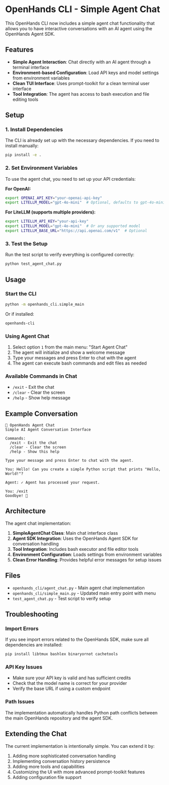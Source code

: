 # OpenHands CLI - Simple Agent Chat

This OpenHands CLI now includes a simple agent chat functionality that allows you to have interactive conversations with an AI agent using the OpenHands Agent SDK.

## Features

- **Simple Agent Interaction**: Chat directly with an AI agent through a terminal interface
- **Environment-based Configuration**: Load API keys and model settings from environment variables
- **Clean TUI Interface**: Uses prompt-toolkit for a clean terminal user interface
- **Tool Integration**: The agent has access to bash execution and file editing tools

## Setup

### 1. Install Dependencies

The CLI is already set up with the necessary dependencies. If you need to install manually:

```bash
pip install -e .
```

### 2. Set Environment Variables

To use the agent chat, you need to set up your API credentials:

**For OpenAI:**
```bash
export OPENAI_API_KEY="your-openai-api-key"
export LITELLM_MODEL="gpt-4o-mini"  # Optional, defaults to gpt-4o-mini
```

**For LiteLLM (supports multiple providers):**
```bash
export LITELLM_API_KEY="your-api-key"
export LITELLM_MODEL="gpt-4o-mini"  # Or any supported model
export LITELLM_BASE_URL="https://api.openai.com/v1"  # Optional
```

### 3. Test the Setup

Run the test script to verify everything is configured correctly:

```bash
python test_agent_chat.py
```

## Usage

### Start the CLI

```bash
python -m openhands_cli.simple_main
```

Or if installed:

```bash
openhands-cli
```

### Using Agent Chat

1. Select option `1` from the main menu: "Start Agent Chat"
2. The agent will initialize and show a welcome message
3. Type your messages and press Enter to chat with the agent
4. The agent can execute bash commands and edit files as needed

### Available Commands in Chat

- `/exit` - Exit the chat
- `/clear` - Clear the screen
- `/help` - Show help message

## Example Conversation

```
🤖 OpenHands Agent Chat
Simple AI Agent Conversation Interface

Commands:
  /exit - Exit the chat
  /clear - Clear the screen
  /help - Show this help

Type your message and press Enter to chat with the agent.

You: Hello! Can you create a simple Python script that prints "Hello, World!"?

Agent: ✓ Agent has processed your request.

You: /exit
Goodbye! 👋
```

## Architecture

The agent chat implementation:

1. **SimpleAgentChat Class**: Main chat interface class
2. **Agent SDK Integration**: Uses the OpenHands Agent SDK for conversation handling
3. **Tool Integration**: Includes bash executor and file editor tools
4. **Environment Configuration**: Loads settings from environment variables
5. **Clean Error Handling**: Provides helpful error messages for setup issues

## Files

- `openhands_cli/agent_chat.py` - Main agent chat implementation
- `openhands_cli/simple_main.py` - Updated main entry point with menu
- `test_agent_chat.py` - Test script to verify setup

## Troubleshooting

### Import Errors

If you see import errors related to the OpenHands SDK, make sure all dependencies are installed:

```bash
pip install libtmux bashlex binaryornot cachetools
```

### API Key Issues

- Make sure your API key is valid and has sufficient credits
- Check that the model name is correct for your provider
- Verify the base URL if using a custom endpoint

### Path Issues

The implementation automatically handles Python path conflicts between the main OpenHands repository and the agent SDK.

## Extending the Chat

The current implementation is intentionally simple. You can extend it by:

1. Adding more sophisticated conversation handling
2. Implementing conversation history persistence
3. Adding more tools and capabilities
4. Customizing the UI with more advanced prompt-toolkit features
5. Adding configuration file support
